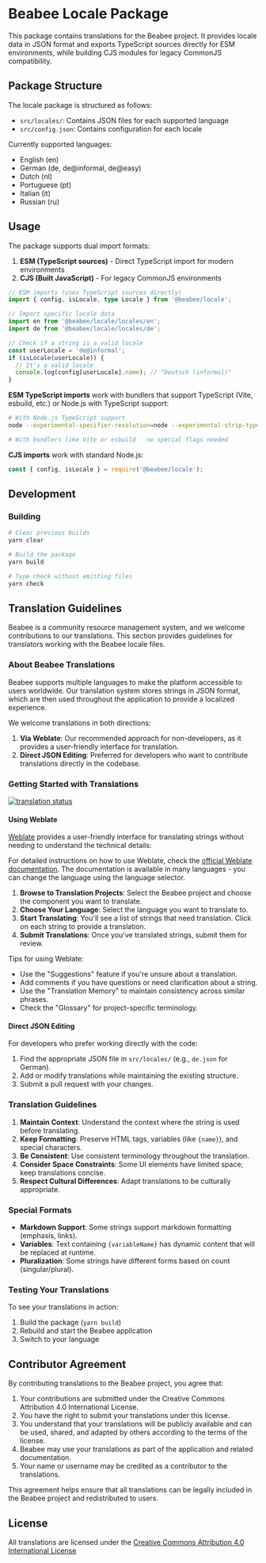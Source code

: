 # Beabee Locale Package

This package contains translations for the Beabee project. It provides locale data in JSON format and exports TypeScript sources directly for ESM environments, while building CJS modules for legacy CommonJS compatibility.

## Package Structure

The locale package is structured as follows:

- `src/locales/`: Contains JSON files for each supported language
- `src/config.json`: Contains configuration for each locale

Currently supported languages:
- English (en)
- German (de, de@informal, de@easy)
- Dutch (nl)
- Portuguese (pt)
- Italian (it)
- Russian (ru)

## Usage

The package supports dual import formats:

1. **ESM (TypeScript sources)** - Direct TypeScript import for modern environments
2. **CJS (Built JavaScript)** - For legacy CommonJS environments

```typescript
// ESM imports (uses TypeScript sources directly)
import { config, isLocale, type Locale } from '@beabee/locale';

// Import specific locale data 
import en from '@beabee/locale/locales/en';
import de from '@beabee/locale/locales/de';

// Check if a string is a valid locale
const userLocale = 'de@informal';
if (isLocale(userLocale)) {
  // It's a valid locale
  console.log(config[userLocale].name); // "Deutsch (informal)"
}
```

**ESM TypeScript imports** work with bundlers that support TypeScript (Vite, esbuild, etc.) or Node.js with TypeScript support:
```bash
# With Node.js TypeScript support
node --experimental-specifier-resolution=node --experimental-strip-types --experimental-transform-types --no-warnings your-file.ts

# With bundlers like Vite or esbuild - no special flags needed
```

**CJS imports** work with standard Node.js:
```javascript
const { config, isLocale } = require('@beabee/locale');
```

## Development

### Building

```bash
# Clear previous builds
yarn clear

# Build the package
yarn build

# Type check without emitting files
yarn check
```

## Translation Guidelines

Beabee is a community resource management system, and we welcome contributions to our translations. This section provides guidelines for translators working with the Beabee locale files.

### About Beabee Translations

Beabee supports multiple languages to make the platform accessible to users worldwide. Our translation system stores strings in JSON format, which are then used throughout the application to provide a localized experience.

We welcome translations in both directions:
1. **Via Weblate**: Our recommended approach for non-developers, as it provides a user-friendly interface for translation.
2. **Direct JSON Editing**: Preferred for developers who want to contribute translations directly in the codebase.

### Getting Started with Translations

<a href="https://hosted.weblate.org/engage/beabee/">
<img src="https://hosted.weblate.org/widget/beabee/platform/open-graph.png" alt="translation status" />
</a>

#### Using Weblate

[Weblate](https://weblate.org/) provides a user-friendly interface for translating strings without needing to understand the technical details:

For detailed instructions on how to use Weblate, check the [official Weblate documentation](https://docs.weblate.org/en/latest/user/translating.html). The documentation is available in many languages - you can change the language using the language selector.

1. **Browse to Translation Projects**: Select the Beabee project and choose the component you want to translate.
2. **Choose Your Language**: Select the language you want to translate to.
3. **Start Translating**: You'll see a list of strings that need translation. Click on each string to provide a translation.
4. **Submit Translations**: Once you've translated strings, submit them for review.

Tips for using Weblate:
- Use the "Suggestions" feature if you're unsure about a translation.
- Add comments if you have questions or need clarification about a string.
- Use the "Translation Memory" to maintain consistency across similar phrases.
- Check the "Glossary" for project-specific terminology.

#### Direct JSON Editing

For developers who prefer working directly with the code:

1. Find the appropriate JSON file in `src/locales/` (e.g., `de.json` for German).
2. Add or modify translations while maintaining the existing structure.
3. Submit a pull request with your changes.

### Translation Guidelines

1. **Maintain Context**: Understand the context where the string is used before translating.
2. **Keep Formatting**: Preserve HTML tags, variables (like `{name}`), and special characters.
3. **Be Consistent**: Use consistent terminology throughout the translation.
4. **Consider Space Constraints**: Some UI elements have limited space; keep translations concise.
5. **Respect Cultural Differences**: Adapt translations to be culturally appropriate.

### Special Formats

- **Markdown Support**: Some strings support markdown formatting (emphasis, links).
- **Variables**: Text containing `{variableName}` has dynamic content that will be replaced at runtime.
- **Pluralization**: Some strings have different forms based on count (singular/plural).

### Testing Your Translations

To see your translations in action:
1. Build the package (`yarn build`)
2. Rebuild and start the Beabee application
3. Switch to your language

## Contributor Agreement

By contributing translations to the Beabee project, you agree that:

1. Your contributions are submitted under the Creative Commons Attribution 4.0 International License.
2. You have the right to submit your translations under this license.
3. You understand that your translations will be publicly available and can be used, shared, and adapted by others according to the terms of the license.
4. Beabee may use your translations as part of the application and related documentation.
5. Your name or username may be credited as a contributor to the translations.

This agreement helps ensure that all translations can be legally included in the Beabee project and redistributed to users.

## License

All translations are licensed under the [Creative Commons Attribution 4.0 International License](https://creativecommons.org/licenses/by/4.0/)

